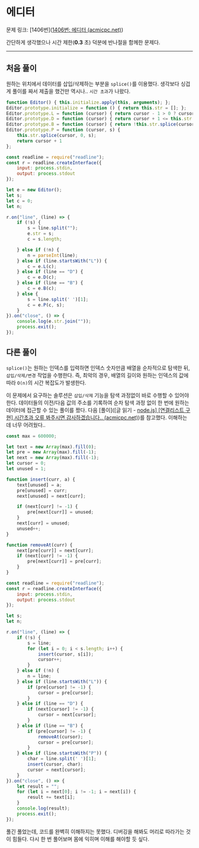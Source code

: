 # 에디터

문제 링크: [1406번]([1406번: 에디터 (acmicpc.net)](https://www.acmicpc.net/problem/1406))

간단하게 생각했으나 시간 제한(**0.3** 초) 덕분에 반나절을 함께한 문제다.

---

## 처음 풀이

원하는 위치에서 데이터를 삽입/삭제하는 부분을 `splice()`를 이용했다. 생각보다 싱겁게 풀이를 짜서 제출을 했건만 역시나.. `시간 초과`가 나왔다.

```javascript
function Editor() { this.initialize.apply(this, arguments); };
Editor.prototype.initialize = function () { return this.str = []; };
Editor.prototype.L = function (cursor) { return cursor - 1 > 0 ? cursor - 1 : cursor };
Editor.prototype.D = function (cursor) { return cursor + 1 <= this.str.length ? cursor + 1 : cursor };
Editor.prototype.B = function (cursor) { return !this.str.splice(cursor - 1, 1) ? cursor : cursor - 1 };
Editor.prototype.P = function (cursor, s) {
    this.str.splice(cursor, 0, s);
    return cursor + 1
};

const readline = require("readline");
const r = readline.createInterface({
    input: process.stdin,
    output: process.stdout
});

let e = new Editor();
let s;
let c = 0;
let n;

r.on("line", (line) => {
    if (!s) {
        s = line.split("");
        e.str = s;
        c = s.length;

    } else if (!n) {
        n = parseInt(line);
    } else if (line.startsWith("L")) {
        c = e.L(c);
    } else if (line == "D") {
        c = e.D(c);
    } else if (line == "B") {
        c = e.B(c);
    } else {
        s = line.split(' ')[1];
        c = e.P(c, s);
    }
}).on("close", () => {
    console.log(e.str.join(""));
    process.exit();
});

```



## 다른 풀이

`splice()`는 원하는 인덱스를 입력하면 인덱스 숫자만큼 배열을 순차적으로 탐색한 뒤, `삽입/삭제/변경` 작업을 수행한다. 즉, 최악의 경우, 배열의 길이와 원하는 인덱스의 값에 따라  `O(n)`의 시간 복잡도가 발생한다.

이 문제에서 요구하는 솔루션은 `삽입/삭제` 기능을 탐색 과정없이 바로 수행할 수 있어야 한다.  데이터들의 이전/다음 값의 주소를 기록하여 순차 탐색 과정 없이 한 번에 원하는 데이터에 접근할 수 있는 풀이를 짰다. 다음 [풀이]([글 읽기 - [node.js\] [연결리스트 구현] 시간초과 오류 봐주시면 감사하겠습니다.. (acmicpc.net)](https://www.acmicpc.net/board/view/54432))를 참고했다. 이해하는 데 너무 어려웠다..

```javascript
const max = 600000;

let text = new Array(max).fill(0);
let pre = new Array(max).fill(-1);
let next = new Array(max).fill(-1);
let cursor = 0;
let unused = 1;

function insert(curr, a) {
    text[unused] = a;
    pre[unused] = curr;
    next[unused] = next[curr];

    if (next[curr] != -1) {
        pre[next[curr]] = unused;
    }
    next[curr] = unused;
    unused++;
}

function removeAt(curr) {
    next[pre[curr]] = next[curr];
    if (next[curr] != -1) {
        pre[next[curr]] = pre[curr];
    }
}

const readline = require("readline");
const r = readline.createInterface({
    input: process.stdin,
    output: process.stdout
});

let s;
let n;

r.on("line", (line) => {
    if (!s) {
        s = line;
        for (let i = 0; i < s.length; i++) {
            insert(cursor, s[i]);
            cursor++;
        }
    } else if (!n) {
        n = line;
    } else if (line.startsWith("L")) {
        if (pre[cursor] != -1) {
            cursor = pre[cursor];
        }
    } else if (line == "D") {
        if (next[cursor] != -1) {
            cursor = next[cursor];
        }
    } else if (line == "B") {
        if (pre[cursor] != -1) {
            removeAt(cursor);
            cursor = pre[cursor];
        }
    } else if (line.startsWith("P")) {
        char = line.split(' ')[1];
        insert(cursor, char);
        cursor = next[cursor];
    }
}).on("close", () => {
    let result = "";
    for (let i = next[0]; i != -1; i = next[i]) {
        result += text[i];
    }
    console.log(result);
    process.exit();
});
```

풀긴 풀었는데, 코드를 완벽히 이해하지는 못했다. 디버깅을 해봐도 머리로 따라가는 것이 힘들다. 다시 한 번 풀어보며 몸에 익히며 이해를 해야할 듯 싶다. 